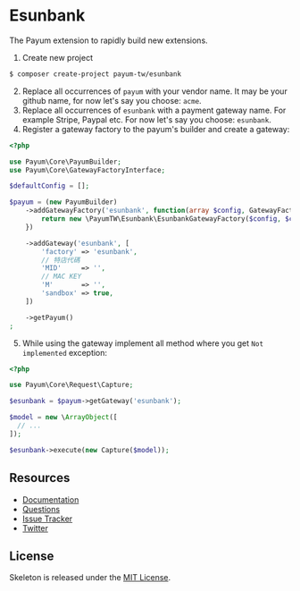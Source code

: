 # Esunbank

The Payum extension to rapidly build new extensions.

1. Create new project

```bash
$ composer create-project payum-tw/esunbank
```

2. Replace all occurrences of `payum` with your vendor name. It may be your github name, for now let's say you choose: `acme`.
3. Replace all occurrences of `esunbank` with a payment gateway name. For example Stripe, Paypal etc. For now let's say you choose: `esunbank`.
4. Register a gateway factory to the payum's builder and create a gateway:

```php
<?php

use Payum\Core\PayumBuilder;
use Payum\Core\GatewayFactoryInterface;

$defaultConfig = [];

$payum = (new PayumBuilder)
    ->addGatewayFactory('esunbank', function(array $config, GatewayFactoryInterface $coreGatewayFactory) {
        return new \PayumTW\Esunbank\EsunbankGatewayFactory($config, $coreGatewayFactory);
    })

    ->addGateway('esunbank', [
        'factory' => 'esunbank',
        // 特店代碼
        'MID'     => '',
        // MAC KEY
        'M'       => '',
        'sandbox' => true,
    ])

    ->getPayum()
;
```

5. While using the gateway implement all method where you get `Not implemented` exception:

```php
<?php

use Payum\Core\Request\Capture;

$esunbank = $payum->getGateway('esunbank');

$model = new \ArrayObject([
  // ...
]);

$esunbank->execute(new Capture($model));
```

## Resources

* [Documentation](https://github.com/Payum/Payum/blob/master/src/Payum/Core/Resources/docs/index.md)
* [Questions](http://stackoverflow.com/questions/tagged/payum)
* [Issue Tracker](https://github.com/Payum/Payum/issues)
* [Twitter](https://twitter.com/payumphp)

## License

Skeleton is released under the [MIT License](LICENSE).
